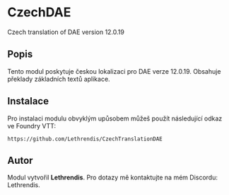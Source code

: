 
# CzechDAE

Czech translation of DAE version 12.0.19

## Popis
Tento modul poskytuje českou lokalizaci pro DAE verze 12.0.19. Obsahuje překlady základních textů aplikace.

## Instalace
Pro instalaci modulu obvyklým upůsobem můžeš použít následující odkaz ve Foundry VTT:

```
https://github.com/Lethrendis/CzechTranslationDAE
```

## Autor
Modul vytvořil **Lethrendis**. Pro dotazy mě kontaktujte na mém Discordu: Lethrendis.
